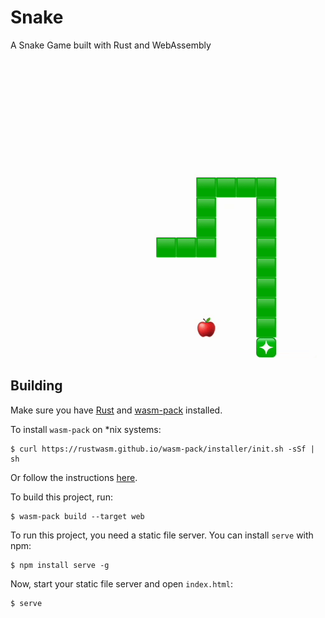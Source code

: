 # Snake

A Snake Game built with Rust and WebAssembly

<p align="center">
  <img src="https://github.com/omerwyo/snakegame/blob/main/video.gif?raw=true" alt="Gameplay"/>
</p>

## Building

Make sure you have [Rust](https://www.rust-lang.org/tools/install) and [wasm-pack](https://rustwasm.github.io/wasm-pack/) installed. 

To install `wasm-pack` on *nix systems:

```
$ curl https://rustwasm.github.io/wasm-pack/installer/init.sh -sSf | sh
```

Or follow the instructions [here](https://rustwasm.github.io/wasm-pack/installer/#).

To build this project, run:

```
$ wasm-pack build --target web
```

To run this project, you need a static file server. You can install `serve` with npm:

```
$ npm install serve -g
```

Now, start your static file server and open `index.html`:

```
$ serve
```
